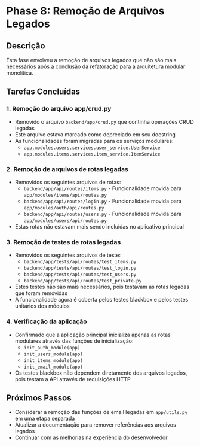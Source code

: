# Phase 8: Remoção de Arquivos Legados

## Descrição
Esta fase envolveu a remoção de arquivos legados que não são mais necessários após a conclusão da refatoração para a arquitetura modular monolítica.

## Tarefas Concluídas

### 1. Remoção do arquivo app/crud.py
- Removido o arquivo `backend/app/crud.py` que continha operações CRUD legadas
- Este arquivo estava marcado como depreciado em seu docstring
- As funcionalidades foram migradas para os serviços modulares:
  - `app.modules.users.services.user_service.UserService`
  - `app.modules.items.services.item_service.ItemService`

### 2. Remoção de arquivos de rotas legadas
- Removidos os seguintes arquivos de rotas:
  - `backend/app/api/routes/items.py` - Funcionalidade movida para `app/modules/items/api/routes.py`
  - `backend/app/api/routes/login.py` - Funcionalidade movida para `app/modules/auth/api/routes.py`
  - `backend/app/api/routes/users.py` - Funcionalidade movida para `app/modules/users/api/routes.py`
- Estas rotas não estavam mais sendo incluídas no aplicativo principal

### 3. Remoção de testes de rotas legadas
- Removidos os seguintes arquivos de teste:
  - `backend/app/tests/api/routes/test_items.py`
  - `backend/app/tests/api/routes/test_login.py`
  - `backend/app/tests/api/routes/test_users.py`
  - `backend/app/tests/api/routes/test_private.py`
- Estes testes não são mais necessários, pois testavam as rotas legadas que foram removidas
- A funcionalidade agora é coberta pelos testes blackbox e pelos testes unitários dos módulos

### 4. Verificação da aplicação
- Confirmado que a aplicação principal inicializa apenas as rotas modulares através das funções de inicialização:
  - `init_auth_module(app)`
  - `init_users_module(app)`
  - `init_items_module(app)`
  - `init_email_module(app)`
- Os testes blackbox não dependem diretamente dos arquivos legados, pois testam a API através de requisições HTTP

## Próximos Passos
- Considerar a remoção das funções de email legadas em `app/utils.py` em uma etapa separada
- Atualizar a documentação para remover referências aos arquivos legados
- Continuar com as melhorias na experiência do desenvolvedor
